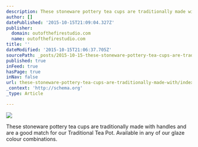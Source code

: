 ```yaml
---
description: These stoneware pottery tea cups are traditionally made with handles and are a good match for our Traditional Tea Pot. Available in any of our glaze colour comb
author: []
datePublished: '2015-10-15T21:09:04.327Z'
publisher:
  domain: outofthefirestudio.com
  name: outofthefirestudio.com
title: ''
dateModified: '2015-10-15T21:06:37.705Z'
sourcePath: _posts/2015-10-15-these-stoneware-pottery-tea-cups-are-traditionally-made-with.md
published: true
inFeed: true
hasPage: true
inNav: false
url: these-stoneware-pottery-tea-cups-are-traditionally-made-with/index.html
_context: 'http://schema.org'
_type: Article

---
```

![](http://outofthefirestudio.com/images/mugs/two%20tea%20mugs_resize.jpg)

These stoneware pottery tea cups are traditionally made with handles and are a good match for our Traditional Tea Pot. Available in any of our glaze colour combinations.